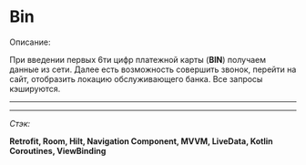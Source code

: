 # Bin
Описание:

При введении первых 6ти цифр платежной карты (__BIN__) получаем данные из сети.
Далее есть возможность совершить звонок, перейти на сайт, отобразить локацию обслуживающего банка. Все запросы кэшируются.

___

___
_Стэк:_

__Retrofit, Room, Hilt, Navigation Component, MVVM, LiveData, Kotlin Coroutines, ViewBinding__                
